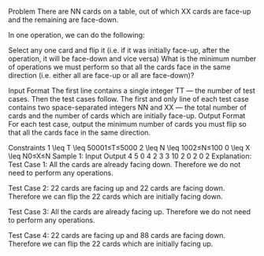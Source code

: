 Problem
There are NN cards on a table, out of which XX cards are face-up and the remaining are face-down.

In one operation, we can do the following:

Select any one card and flip it (i.e. if it was initially face-up, after the operation, it will be face-down and vice versa)
What is the minimum number of operations we must perform so that all the cards face in the same direction (i.e. either all are face-up or all are face-down)?

Input Format
The first line contains a single integer TT — the number of test cases. Then the test cases follow.
The first and only line of each test case contains two space-separated integers NN and XX — the total number of cards and the number of cards which are initially face-up.
Output Format
For each test case, output the minimum number of cards you must flip so that all the cards face in the same direction.

Constraints
1 \leq T \leq 50001≤T≤5000
2 \leq N \leq 1002≤N≤100
0 \leq X \leq N0≤X≤N
Sample 1:
Input
Output
4
5 0
4 2
3 3
10 2
0
2
0
2
Explanation:
Test Case 1: All the cards are already facing down. Therefore we do not need to perform any operations.

Test Case 2: 22 cards are facing up and 22 cards are facing down. Therefore we can flip the 22 cards which are initially facing down.

Test Case 3: All the cards are already facing up. Therefore we do not need to perform any operations.

Test Case 4: 22 cards are facing up and 88 cards are facing down. Therefore we can flip the 22 cards which are initially facing up.

